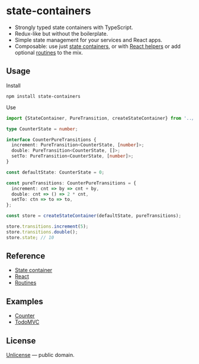 # state-containers

- Strongly typed state containers with TypeScript.
- Redux-like but without the boilerplate.
- Simple state management for your services and React apps.
- Composable: use just [state containers](./docs/State-container.md), or with [React helpers](./docs/React.md) or add optional [routines](./docs/Routines.md) to the mix.


## Usage

Install

```
npm install state-containers
```

Use

```ts
import {StateContainer, PureTransition, createStateContainer} from '../../src';

type CounterState = number;

interface CounterPureTransitions {
  increment: PureTransition<CounterState, [number]>;
  double: PureTransition<CounterState, []>;
  setTo: PureTransition<CounterState, [number]>;
}

const defaultState: CounterState = 0;

const pureTransitions: CounterPureTransitions = {
  increment: cnt => by => cnt + by,
  double: cnt => () => 2 * cnt,
  setTo: ctn => to => to,
};

const store = createStateContainer(defaultState, pureTransitions);

store.transitions.increment(5);
store.transitions.double();
store.state; // 10
```


## Reference

- [State container](./docs/State-container.md)
- [React](./docs/React.md)
- [Routines](./docs/Routines.md)


## Examples

- [Counter](./examples/counter)
- [TodoMVC](./examples/todomvc)


## License

[Unlicense](LICENSE) &mdash; public domain.
